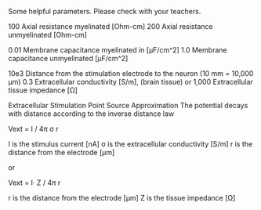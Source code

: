 Some helpful parameters.
Please check with your teachers.

100 Axial resistance myelinated [Ohm-cm]
200  Axial resistance unmyelinated [Ohm-cm]

0.01 Membrane capacitance myelinated in [µF/cm^2]
1.0   Membrane capacitance unmyelinated [µF/cm^2]

10e3       Distance from the stimulation electrode to the neuron (10 mm = 10,000 µm)
0.3          Extracellular conductivity [S/m], (brain tissue)  or
1,000     Extracellular tissue impedance [Ω]

Extracellular Stimulation Point Source Approximation 
The potential decays with distance according to the inverse distance law 

Vext = I / 4π σ r

I  is the stimulus current [nA]
σ is the extracellular conductivity [S/m]
r  is the distance from the electrode [µm]

or

Vext = I· Z / 4π r

r  is the distance from the electrode [µm]
Z is the tissue impedance [Ω]